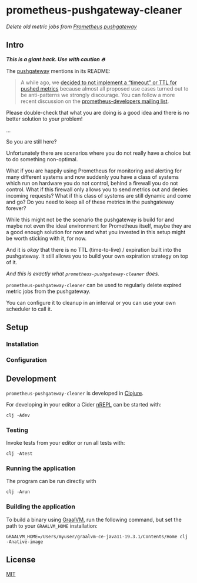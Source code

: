 # prometheus-pushgateway-cleaner

*Delete old metric jobs from [Prometheus](https://prometheus.io/) [pushgateway](https://github.com/prometheus/pushgateway)*


## Intro

***This is a giant hack. Use with caution 🔥***

The [pushgateway](https://github.com/prometheus/pushgateway) mentions in its README:

> A while ago, we [decided to not implement a “timeout” or TTL for pushed metrics](https://github.com/prometheus/pushgateway/issues/19) because almost all proposed use cases turned out to be anti-patterns we strongly discourage. You can follow a more recent discussion on the [prometheus-developers mailing list](https://groups.google.com/forum/#!topic/prometheus-developers/9IyUxRvhY7w).

Please double-check that what you are doing is a good idea and there is no better solution to your problem!

...

So you are still here?

Unfortunately there are scenarios where you do not really have a choice but to do something non-optimal.

What if you are happily using Prometheus for monitoring and alerting for many different systems
and now suddenly you have a class of systems which run on hardware you do not control, behind a firewall you do not control.
What if this firewall only allows you to send metrics out and denies incoming requests?
What if this class of systems are still dynamic and come and go?
Do you need to keep all of these metrics in the pushgateway forever?

While this might not be the scenario the pushgateway is build for and maybe not even the ideal environment for Prometheus itself,
maybe they are a good enough solution for now and what you invested in this setup might be worth sticking with it, for now.

And it is *okay* that there is no TTL (time-to-live) / expiration built into the pushgateway.
It still allows you to build your own expiration strategy on top of it.

*And this is exactly what `prometheus-pushgateway-cleaner` does.*

`prometheus-pushgateway-cleaner` can be used to regularly delete expired metric jobs from the pushgateway.

You can configure it to cleanup in an interval or you can use your own scheduler to call it.


## Setup

### Installation

### Configuration



## Development

`prometheus-pushgateway-cleaner` is developed in [Clojure](https://clojure.org/).

For developing in your editor a Cider [nREPL](https://github.com/clojure-emacs/cider-nrepl) can be started with:

```
clj -Adev
```

### Testing

Invoke tests from your editor or run all tests with:

```
clj -Atest
```

### Running the application

The program can be run directly with

```
clj -Arun
```

### Building the application

To build a binary using [GraalVM](https://www.graalvm.org/), run the following command,
but set the path to your `GRAALVM_HOME` installation:

```
GRAALVM_HOME=/Users/myuser/graalvm-ce-java11-19.3.1/Contents/Home clj -Anative-image
```


## License

[MIT](./license.txt)

